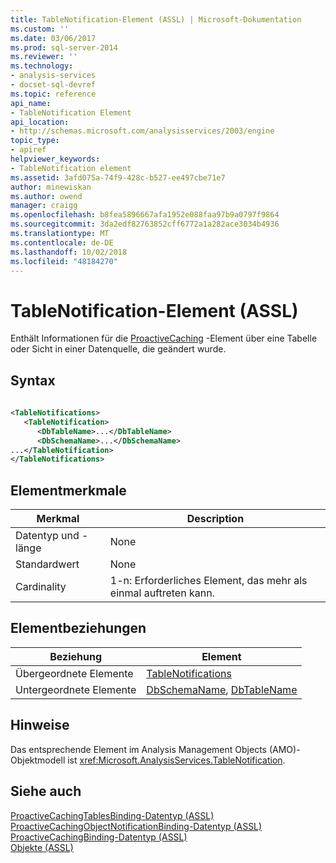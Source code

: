 ```yaml
---
title: TableNotification-Element (ASSL) | Microsoft-Dokumentation
ms.custom: ''
ms.date: 03/06/2017
ms.prod: sql-server-2014
ms.reviewer: ''
ms.technology:
- analysis-services
- docset-sql-devref
ms.topic: reference
api_name:
- TableNotification Element
api_location:
- http://schemas.microsoft.com/analysisservices/2003/engine
topic_type:
- apiref
helpviewer_keywords:
- TableNotification element
ms.assetid: 3afd075a-74f9-428c-b527-ee497cbe71e7
author: minewiskan
ms.author: owend
manager: craigg
ms.openlocfilehash: b8fea5896667afa1952e088faa97b9a0797f9864
ms.sourcegitcommit: 3da2edf82763852cff6772a1a282ace3034b4936
ms.translationtype: MT
ms.contentlocale: de-DE
ms.lasthandoff: 10/02/2018
ms.locfileid: "48184270"
---
```

# <a name="tablenotification-element-assl"></a>TableNotification-Element (ASSL)
  Enthält Informationen für die [ProactiveCaching](proactivecaching-element-assl.md) -Element über eine Tabelle oder Sicht in einer Datenquelle, die geändert wurde.  
  
## <a name="syntax"></a>Syntax  
  
```xml  
  
<TableNotifications>  
   <TableNotification>  
      <DbTableName>...</DbTableName>  
      <DbSchemaName>...</DbSchemaName>  
...</TableNotification>  
</TableNotifications>  
```  
  
## <a name="element-characteristics"></a>Elementmerkmale  
  
|Merkmal|Description|  
|--------------------|-----------------|  
|Datentyp und -länge|None|  
|Standardwert|None|  
|Cardinality|1-n: Erforderliches Element, das mehr als einmal auftreten kann.|  
  
## <a name="element-relationships"></a>Elementbeziehungen  
  
|Beziehung|Element|  
|------------------|-------------|  
|Übergeordnete Elemente|[TableNotifications](../collections/tablenotifications-element-assl.md)|  
|Untergeordnete Elemente|[DbSchemaName](../properties/name-element-assl.md), [DbTableName](../properties/dbtablename-element-assl.md)|  
  
## <a name="remarks"></a>Hinweise  
 Das entsprechende Element im Analysis Management Objects (AMO)-Objektmodell ist <xref:Microsoft.AnalysisServices.TableNotification>.  
  
## <a name="see-also"></a>Siehe auch  
 [ProactiveCachingTablesBinding-Datentyp &#40;ASSL&#41;](../data-type/binding-data-type-assl.md)   
 [ProactiveCachingObjectNotificationBinding-Datentyp &#40;ASSL&#41;](../data-type/proactivecachingobjectnotificationbinding-data-type-assl.md)   
 [ProactiveCachingBinding-Datentyp &#40;ASSL&#41;](../data-type/proactivecachingbinding-data-type-assl.md)   
 [Objekte &#40;ASSL&#41;](objects-assl.md)  
  
  
